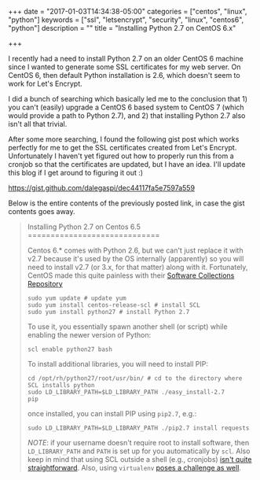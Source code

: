 +++
date = "2017-01-03T14:34:38-05:00"
categories = ["centos", "linux", "python"]
keywords = ["ssl", "letsencrypt", "security", "linux", "centos6", "python"]
description = ""
title = "Installing Python 2.7 on CentOS 6.x"

+++

I recently had a need to install Python 2.7 on an older CentOS 6 machine since
I wanted to generate some SSL certificates for my web server. On CentOS 6, then
default Python installation is 2.6, which doesn't seem to work for Let's
Encrypt.
<!--more-->

I did a bunch of searching which basically led me to the conclusion that 1) you
can't (easily) upgrade a CentOS 6 based system to CentOS 7 (which would provide
a path to Python 2.7), and 2) that installing Python 2.7 also isn't all that
trivial.

After some more searching, I found the following gist post which works
perfectly for me to get the SSL certificates created from Let's Encrypt.
Unfortunately I haven't yet figured out how to properly run this from a cronjob
so that the certificates are updated, but I have an idea. I'll update this blog
if I get around to figuring it out :)

https://gist.github.com/dalegaspi/dec44117fa5e7597a559

Below is the entire contents of the previously posted link, in case the gist
contents goes away.

> Installing Python 2.7 on Centos 6.5 =============================
> 
> Centos 6.* comes with Python 2.6, but we can't just replace it with v2.7
> because it's used by the OS internally (apparently) so you will need to
> install v2.7 (or 3.x, for that matter) along with it.  Fortunately, CentOS
> made this quite painless with their [Software Collections
> Repository](http://wiki.centos.org/AdditionalResources/Repositories/SCL)
> 
>     sudo yum update # update yum 
>     sudo yum install centos-release-scl # install SCL
>     sudo yum install python27 # install Python 2.7
> 
> To use it, you essentially spawn another shell (or script) while enabling the
> newer version of Python:
> 
>     scl enable python27 bash
> 
> To install additional libraries, you will need to install PIP:
> 
>     cd /opt/rh/python27/root/usr/bin/ # cd to the directory where SCL installs python 
>     sudo LD_LIBRARY_PATH=$LD_LIBRARY_PATH ./easy_install-2.7
>     pip
> 
> once installed, you can install PIP using `pip2.7`, e.g.:
> 
>     sudo LD_LIBRARY_PATH=$LD_LIBRARY_PATH ./pip2.7 install requests
> 
> *NOTE*: if your username doesn't require root to install software, then
> `LD_LIBRARY_PATH` and `PATH` is set up for you automatically by `scl`.  Also
> keep in mind that using SCL outside a shell (e.g., cronjobs) [isn't quite
> straightforward](http://stackoverflow.com/questions/16631461/scl-enable-python27-bash).
> Also, using `virtualenv` [poses a challenge as
> well](http://digiactive.com.au/blog/2013/12/28/setting-up-python-2-dot-7-on-centos-6-dot-4-the-really-easy-way/).
